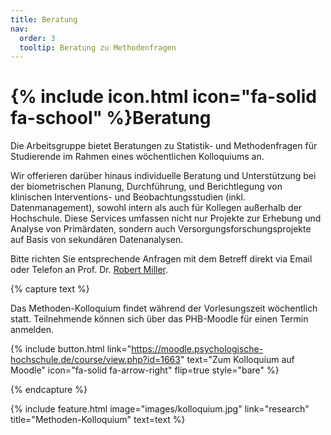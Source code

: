 ```yaml
---
title: Beratung
nav:
  order: 3
  tooltip: Beratung zu Methodenfragen
---
```


# {% include icon.html icon="fa-solid fa-school" %}Beratung

Die Arbeitsgruppe bietet Beratungen zu Statistik- und Methodenfragen für Studierende im Rahmen eines wöchentlichen Kolloquiums an. 

Wir offerieren darüber hinaus individuelle Beratung und Unterstützung bei der biometrischen Planung, Durchführung, und Berichtlegung von klinischen Interventions- und Beobachtungsstudien (inkl. Datenmanagement), sowohl intern als auch für Kollegen außerhalb der Hochschule. Diese Services umfassen nicht nur Projekte zur Erhebung und Analyse von Primärdaten, sondern auch Versorgungsforschungsprojekte auf Basis von sekundären Datenanalysen.

Bitte richten Sie entsprechende Anfragen mit dem Betreff direkt via Email oder Telefon an Prof. Dr. [Robert Miller](http://methodenlehre.phb.de/members/robert-miller.html).


{% capture text %}

Das Methoden-Kolloquium findet während der Vorlesungszeit wöchentlich statt. Teilnehmende können sich über das PHB-Moodle für einen Termin anmelden.

{%
  include button.html
  link="https://moodle.psychologische-hochschule.de/course/view.php?id=1663"
  text="Zum Kolloquium auf Moodle"
  icon="fa-solid fa-arrow-right"
  flip=true
  style="bare"
%}

{% endcapture %}

{%
  include feature.html
  image="images/kolloquium.jpg"
  link="research"
  title="Methoden-Kolloquium"
  text=text
%}
